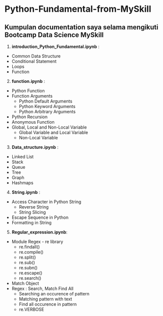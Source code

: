 Python-Fundamental-from-MySkill
==
Kumpulan documentation saya selama mengikuti Bootcamp Data Science MySkill
--
1. **introduction_Python_Fundamental.ipynb** : 
- Common Data Structure
- Conditional Statement
- Loops
- Function

2. **function.ipynb** :
- Python Function
- Function Arguments
  - Python Default Arguments
  - Python Keyword Arguments
  - Python Arbitrary Arguments
- Python Recursion
- Anonymous Function
- Global, Local and Non-Local Variable
  - Global Variable and Local Variable
  - Non-Local Variable
  
3. **Data_structure.ipynb** :
- Linked List
- Stack
- Queue
- Tree
- Graph
- Hashmaps

4. **String.ipynb** :
- Access Character in Python String
  - Reverse String
  - String Slicing
- Escape Sequence in Python
- Formatting in String

5. **Regular_expression.ipynb**:
- Module Regex - re library
  - re.findall()
  - re.compile()
  - re.split()
  - re.sub()
  - re.subn()
  - re.escape()
  - re.search()
- Match Object
- Regex : Search, Match Find All
  - Searching an occurence of pattern
  - Matching pattern with text
  - Find all occurence in pattern
  - re.VERBOSE
